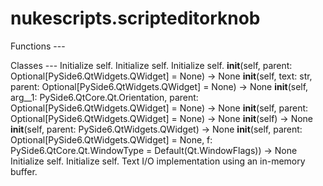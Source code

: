 # nukescripts.scripteditorknob
Functions ---

Classes ---   Initialize self.  Initialize self.  Initialize self.   __init__(self, parent: Optional[PySide6.QtWidgets.QWidget] = None) -> None __init__(self, text: str, parent: Optional[PySide6.QtWidgets.QWidget] = None) -> None  __init__(self, arg__1: PySide6.QtCore.Qt.Orientation, parent: Optional[PySide6.QtWidgets.QWidget] = None) -> None __init__(self, parent: Optional[PySide6.QtWidgets.QWidget] = None) -> None  __init__(self) -> None __init__(self, parent: PySide6.QtWidgets.QWidget) -> None  __init__(self, parent: Optional[PySide6.QtWidgets.QWidget] = None, f: PySide6.QtCore.Qt.WindowType = Default(Qt.WindowFlags)) -> None   Initialize self.   Initialize self.  Text I/O implementation using an in-memory buffer.